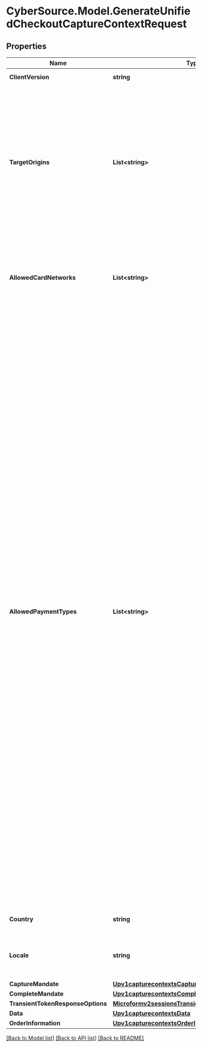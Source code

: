 # CyberSource.Model.GenerateUnifiedCheckoutCaptureContextRequest
## Properties

Name | Type | Description | Notes
------------ | ------------- | ------------- | -------------
**ClientVersion** | **string** | Specify the version of Unified Checkout that you want to use. | [optional] 
**TargetOrigins** | **List&lt;string&gt;** | The [target origin](https://developer.mozilla.org/en-US/docs/Glossary/Origin) of the website on which you will be launching Unified Checkout is defined by the scheme (protocol), hostname (domain) and port number (if used).    You must use https://hostname (unless you use http://localhost) Wildcards are NOT supported.  Ensure that subdomains are included. Any valid top-level domain is supported (e.g. .com, .co.uk, .gov.br etc)  Examples:   - https://example.com   - https://subdomain.example.com   - https://example.com:8080&lt;br&gt;&lt;br&gt;  If you are embedding within multiple nested iframes you need to specify the origins of all the browser contexts used, for example:    targetOrigins: [     \&quot;https://example.com\&quot;,     \&quot;https://basket.example.com\&quot;,     \&quot;https://ecom.example.com\&quot;   ]  | [optional] 
**AllowedCardNetworks** | **List&lt;string&gt;** | The list of card networks you want to use for this Unified Checkout transaction.  Unified Checkout currently supports the following card networks:     - VISA     - MASTERCARD     - AMEX     - CARNET     - CARTESBANCAIRES     - CUP     - DINERSCLUB     - DISCOVER     - EFTPOS     - ELO     - JAYWAN     - JCB     - JCREW     - KCP     - MADA     - MAESTRO     - MEEZA     - PAYPAK     - UATP  | [optional] 
**AllowedPaymentTypes** | **List&lt;string&gt;** | The payment types that are allowed for the merchant.    Possible values when launching Unified Checkout:   - APPLEPAY   - CHECK   - CLICKTOPAY   - GOOGLEPAY   - PANENTRY                 - PAZE &lt;br&gt;&lt;br&gt;  Unified Checkout supports the following Buy Now, Pay Later (BNPL) payment methods:   - AFTERPAY&lt;br&gt;&lt;br&gt;  Unified Checkout supports the following Online Bank Transfer payment methods:   - Bancontact (BE)   - DragonPay (PH)   - iDEAL (NL)   - Multibanco (PT)   - MyBank (IT, BE, PT, ES)   - Przelewy24|P24 (PL)   - Tink Pay By Bank (GB)  Possible values when launching Click To Pay Drop-In UI: - CLICKTOPAY &lt;br&gt;&lt;br&gt;  **Important:**    - CLICKTOPAY only available for Visa, Mastercard and AMEX for saved cards.   - Visa and Mastercard will look to tokenize using network tokenization for all Click to Pay requests.  Click to Pay uses Click to Pay token requester IDs and not the merchant&#39;s existing token requester.   - Apple Pay, Google Pay, Check, and Paze can be used independently without requiring PAN entry in the allowedPaymentTypes field.&lt;br&gt;&lt;br&gt;  **Managing Google Pay Authentication Types** When you enable Google Pay on Unified Checkout you can specify optional parameters that define the types of card authentication you receive from Google Pay.&lt;br&gt;&lt;br&gt;  **Managing Google Pay Authentication Types** Where Click to Pay is the payment type selected by the customer and the customer manually enters their card, the option to enroll their card in Click to Pay will be auto-checked if this field is set to \&quot;true\&quot;.   This is only available where the merchant and cardholder are based in the following countries and the billing type is set to \&quot;FULL\&quot; or \&quot;PARTIAL\&quot;.   - UAE   - Argentina   - Brazil   - Chile   - Colombia   - Kuwait   - Mexico   - Peru   - Qatar   - Saudi Arabia   - Ukraine   - South Africa&lt;br&gt;&lt;br&gt;  If false, this is not present or not supported in the market.  Enrollment in Click to Pay is not checked for the customer when completing manual card entry.  | [optional] 
**Country** | **string** | Country the purchase is originating from (e.g. country of the merchant).  Use the two-character ISO Standard  | [optional] 
**Locale** | **string** | Localization of the User experience conforming to the ISO 639-1 language standards and two-character ISO Standard Country Code.  Please refer to list of [supported locales through Unified Checkout](https://developer.cybersource.com/docs/cybs/en-us/unified-checkout/developer/all/rest/unified-checkout/uc-appendix-languages.html)  | [optional] 
**CaptureMandate** | [**Upv1capturecontextsCaptureMandate**](Upv1capturecontextsCaptureMandate.md) |  | [optional] 
**CompleteMandate** | [**Upv1capturecontextsCompleteMandate**](Upv1capturecontextsCompleteMandate.md) |  | [optional] 
**TransientTokenResponseOptions** | [**Microformv2sessionsTransientTokenResponseOptions**](Microformv2sessionsTransientTokenResponseOptions.md) |  | [optional] 
**Data** | [**Upv1capturecontextsData**](Upv1capturecontextsData.md) |  | [optional] 
**OrderInformation** | [**Upv1capturecontextsOrderInformation**](Upv1capturecontextsOrderInformation.md) |  | [optional] 

[[Back to Model list]](../README.md#documentation-for-models) [[Back to API list]](../README.md#documentation-for-api-endpoints) [[Back to README]](../README.md)

